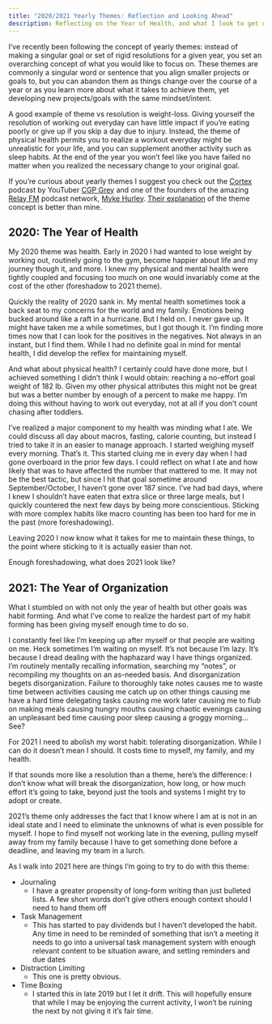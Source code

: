 ```yaml
---
title: "2020/2021 Yearly Themes: Reflection and Looking Ahead"
description: Reflecting on the Year of Health, and what I look to get out of the Year of Organization
---
```


I’ve recently been following the concept of yearly themes: instead of making a singular goal or set of rigid resolutions for a given year, you set an overarching concept of what you would like to focus on. These themes are commonly a singular word or sentence that you align smaller projects or goals to, but you can abandon them as things change over the course of a year or as you learn more about what it takes to achieve them, yet developing new projects/goals with the same mindset/intent.

A good example of theme vs resolution is weight-loss. Giving yourself the resolution of working out everyday can have little impact if you’re eating poorly or give up if you skip a day due to injury. Instead, the theme of physical health permits you to realize a workout everyday might be unrealistic for your life, and you can supplement another activity such as sleep habits. At the end of the year you won’t feel like you have failed no matter when you realized the necessary change to your original goal.

If you’re curious about yearly themes I suggest you check out the [Cortex](https://www.relay.fm/cortex) podcast by YouTuber [CGP Grey](https://mobile.twitter.com/cgpgrey) and one of the founders of the amazing [Relay FM](https://www.relay.fm) podcast network, [Myke Hurley](https://mobile.twitter.com/imyke). [Their explanation](https://www.relay.fm/cortex/44) of the theme concept is better than mine.

## 2020: The Year of Health
My 2020 theme was health. Early in 2020 I had wanted to lose weight by working out, routinely going to the gym, become happier about life and my journey though it, and more. I knew my physical and mental health were tightly coupled and focusing too much on one would invariably come at the cost of the other (foreshadow to 2021 theme).

Quickly the reality of 2020 sank in. My mental health sometimes took a back seat to my concerns for the world and my family. Emotions being bucked around like a raft in a hurricane. But I held on. I never gave up. It might have taken me a while sometimes, but I got though it. I’m finding more times now that I can look for the positives in the negatives. Not always in an instant, but I find them. While I had no definite goal in mind for mental health, I did develop the reflex for maintaining myself.

And what about physical health? I certainly could have done more, but I achieved something I didn’t think I would obtain: reaching a no-effort goal weight of 182 lb. Given my other physical attributes this might not be great but was a better number by enough of a percent to make me happy. I’m doing this without having to work out everyday, not at all if you don’t count chasing after toddlers.

I’ve realized a major component to my health was minding what I ate. We could discuss all day about macros, fasting, calorie counting, but instead I tried to take it in an easier to manage approach. I started weighing myself every morning. That’s it. This started cluing me in every day when I had gone overboard in the prior few days. I could reflect on what I ate and how likely that was to have affected the number that mattered to me. It may not be the best tactic, but since I hit that goal sometime around September/October, I haven’t gone over 187 since. I’ve had bad days, where I knew I shouldn’t have eaten that extra slice or three large meals, but I quickly countered the next few days by being more conscientious. Sticking with more complex habits like macro counting has been too hard for me in the past (more foreshadowing).

Leaving 2020 I now know what it takes for me to maintain these things, to the point where sticking to it is actually easier than not.

Enough foreshadowing, what does 2021 look like?

## 2021: The Year of Organization

What I stumbled on with not only the year of health but other goals was habit forming. And what I’ve come to realize the hardest part of my habit forming has been giving myself enough time to do so.

I constantly feel like I’m keeping up after myself or that people are waiting on me. Heck sometimes I’m waiting on myself. It’s not because I’m lazy. It’s because I dread dealing with the haphazard way I have things organized. I’m routinely mentally recalling information, searching my “notes”, or recompiling my thoughts on an as-needed basis. And disorganization begets disorganization. Failure to thoroughly take notes causes me to waste time between activities causing me catch up on other things causing me have a hard time delegating tasks causing me work later causing me to flub on making meals causing hungry mouths causing chaotic evenings causing an unpleasant bed time causing poor sleep causing a groggy morning... See?

For 2021 I need to abolish my worst habit: tolerating disorganization. While I can do it doesn’t mean I should. It costs time to myself, my family, and my health.

If that sounds more like a resolution than a theme, here’s the difference: I don’t know what will break the disorganization, how long, or how much effort it’s going to take, beyond just the tools and systems I might try to adopt or create.

2021’s theme only addresses the fact that I know where I am at is not in an ideal state and I need to eliminate the unknowns of what is even possible for myself. I hope to find myself not working late in the evening, pulling myself away from my family because I have to get something done before a deadline, and leaving my team in a lurch.

As I walk into 2021 here are things I’m going to try to do with this theme:

- Journaling
  - I have a greater propensity of long-form writing than just bulleted lists. A few short words don’t give others enough context should I need to hand them off
- Task Management
  - This has started to pay dividends but I haven’t developed the habit. Any time in need to be reminded of something that isn’t a meeting it needs to go into a universal task management system with enough relevant content to be situation aware, and setting reminders and due dates
- Distraction Limiting
  - This one is pretty obvious.
- Time Boxing
  - I started this in late 2019 but I let it drift. This will hopefully ensure that while I may be enjoying the current activity, I won’t be ruining the next by not giving it it’s fair time.